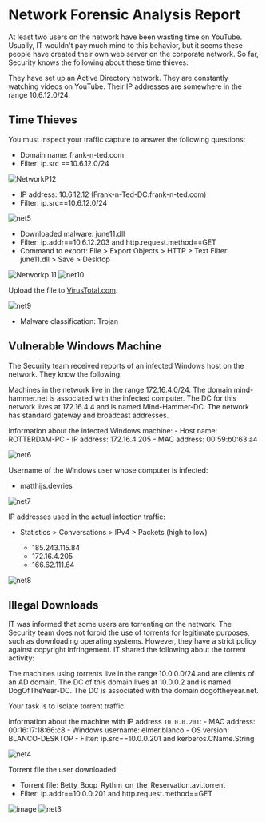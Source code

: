 # Network Forensic Analysis Report

At least two users on the network have been wasting time on YouTube. Usually, IT wouldn't pay much mind to this behavior, but it seems these people have created their own web server on the corporate network. So far, Security knows the following about these time thieves:

They have set up an Active Directory network.
They are constantly watching videos on YouTube.
Their IP addresses are somewhere in the range 10.6.12.0/24.

## Time Thieves 
You must inspect your traffic capture to answer the following questions:

   - Domain name: frank-n-ted.com
   - Filter: ip.src ==10.6.12.0/24
 
![NetworkP12](https://user-images.githubusercontent.com/91024338/143691987-8ea4179c-a7a6-46ac-8b18-0bd0a34292ef.JPG)


   - IP address: 10.6.12.12 (Frank-n-Ted-DC.frank-n-ted.com)
   - Filter: ip.src==10.6.12.0/24

![net5](https://user-images.githubusercontent.com/91024338/143707990-df6fbd9a-2fdc-4b22-b5dd-5514930ed307.JPG)


   - Downloaded malware: june11.dll
   - Filter: ip.addr==10.6.12.203 and http.request.method==GET
   - Command to export: File > Export Objects > HTTP > Text Filter: june11.dll > Save > Desktop
 
![Networkp 11](https://user-images.githubusercontent.com/91024338/143693443-960e3c29-5f64-4aca-8942-31d1d140accf.JPG)
![net10](https://user-images.githubusercontent.com/91024338/143720586-a0109942-9add-4e3f-a547-bf2f2b9b6d0d.JPG)

       
Upload the file to [VirusTotal.com](https://www.virustotal.com/gui/). 

![net9](https://user-images.githubusercontent.com/91024338/143720547-b47ffc9c-4da9-4b42-b3b4-99780c0efbd8.JPG)

   
   - Malware classification: Trojan



## Vulnerable Windows Machine
The Security team received reports of an infected Windows host on the network. They know the following:

Machines in the network live in the range 172.16.4.0/24.
The domain mind-hammer.net is associated with the infected computer.
The DC for this network lives at 172.16.4.4 and is named Mind-Hammer-DC.
The network has standard gateway and broadcast addresses.


Information about the infected Windows machine:
    - Host name: ROTTERDAM-PC
    - IP address: 172.16.4.205
    - MAC address: 00:59:b0:63:a4

![net6](https://user-images.githubusercontent.com/91024338/143713406-d38d3088-6542-4337-89e4-0e75996b400d.JPG)

    
Username of the Windows user whose computer is infected:
   - matthijs.devries
  
![net7](https://user-images.githubusercontent.com/91024338/143719276-3a377e81-9468-4626-bd45-974863dccd14.JPG)
 
  
IP addresses used in the actual infection traffic:  
  - Statistics > Conversations > IPv4 > Packets (high to low)
  
     - 185.243.115.84
     - 172.16.4.205
     - 166.62.111.64 
   
![net8](https://user-images.githubusercontent.com/91024338/143719375-57778b08-9382-4987-9193-016e4ae0e44a.JPG)
 


## Illegal Downloads
IT was informed that some users are torrenting on the network. The Security team does not forbid the use of torrents for legitimate purposes, such as downloading operating systems. However, they have a strict policy against copyright infringement.
IT shared the following about the torrent activity:

The machines using torrents live in the range 10.0.0.0/24 and are clients of an AD domain.
The DC of this domain lives at 10.0.0.2 and is named DogOfTheYear-DC.
The DC is associated with the domain dogoftheyear.net.

Your task is to isolate torrent traffic.

Information about the machine with IP address `10.0.0.201`:
    - MAC address: 00:16:17:18:66:c8
    - Windows username: elmer.blanco
    - OS version: BLANCO-DESKTOP
    - Filter: ip.src==10.0.0.201 and kerberos.CName.String
    
    
![net4](https://user-images.githubusercontent.com/91024338/143702020-d8c6726c-cdbd-4b4e-a65c-58d696f53558.JPG)

Torrent file the user downloaded:
   - Torrent file: Betty_Boop_Rythm_on_the_Reservation.avi.torrent
   - Filter: ip.addr==10.0.0.201 and http.request.method==GET
   
![image](https://user-images.githubusercontent.com/91024338/143699192-758362a3-a846-417c-85eb-8ac603ca5cda.png)
![net3](https://user-images.githubusercontent.com/91024338/143699706-b4cb6b2b-0971-40ec-958e-ff5921bf6b64.JPG)

 

